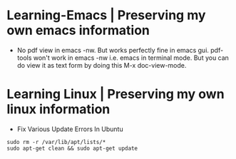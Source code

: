 # Learning-Emacs | Preserving my own emacs information

- No pdf view in emacs -nw. But works perfectly fine in emacs gui. pdf-tools won't work in emacs -nw i.e. emacs in terminal mode. But you can do view it as text form by doing this M-x doc-view-mode. 


# Learning Linux | Preserving my own linux information

- Fix Various Update Errors In Ubuntu 
```
sudo rm -r /var/lib/apt/lists/*
sudo apt-get clean && sudo apt-get update
```
